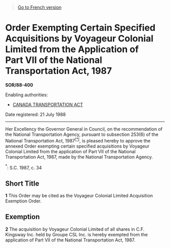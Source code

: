 > [Go to French version](/fr/Règlements/Décrets,%20ordonnances%20et%20règlements%20statutaires/88/400.md)

# Order Exempting Certain Specified Acquisitions by Voyageur Colonial Limited from the Application of Part VII of the National Transportation Act, 1987

**SOR/88-400**

Enabling authorities: 
- [CANADA TRANSPORTATION ACT](/en/Acts/Statutes%20of%20Canada/1996/c.%2010.md)

Date registered: 21 July 1988

----------

Her Excellency the Governor General in Council, on the recommendation of the National Transportation Agency, pursuant to subsection 253(6) of the National Transportation Act, 1987<sup><a href='#fn_1e'>[*]</a></sup>, is pleased hereby to approve the annexed Order exempting certain specified acquisitions by Voyageur Colonial Limited from the application of Part VII of the National Transportation Act, 1987, made by the National Transportation Agency.

<a name='fn_1e'><sup>*</sup></a>: S.C. 1987, c. 34<br />




## Short Title


**1** This Order may be cited as the Voyageur Colonial Limited Acquisition Exemption Order.




## Exemption


**2** The acquisition by Voyageur Colonial Limited of all shares in C.F. Kingsway Inc. held by Groupe CSL Inc. is hereby exempted from the application of Part VII of the National Transportation Act, 1987.


